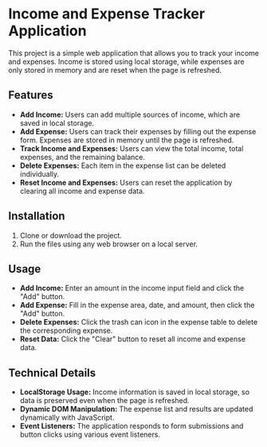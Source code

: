 # Income and Expense Tracker Application

This project is a simple web application that allows you to track your income and expenses. Income is stored using local storage, while expenses are only stored in memory and are reset when the page is refreshed.

## Features

- **Add Income:** Users can add multiple sources of income, which are saved in local storage.
- **Add Expense:** Users can track their expenses by filling out the expense form. Expenses are stored in memory until the page is refreshed.
- **Track Income and Expenses:** Users can view the total income, total expenses, and the remaining balance.
- **Delete Expenses:** Each item in the expense list can be deleted individually.
- **Reset Income and Expenses:** Users can reset the application by clearing all income and expense data.

## Installation

1. Clone or download the project.
2. Run the files using any web browser on a local server.

## Usage

- **Add Income:** Enter an amount in the income input field and click the "Add" button.
- **Add Expense:** Fill in the expense area, date, and amount, then click the "Add" button.
- **Delete Expenses:** Click the trash can icon in the expense table to delete the corresponding expense.
- **Reset Data:** Click the "Clear" button to reset all income and expense data.

## Technical Details

- **LocalStorage Usage:** Income information is saved in local storage, so data is preserved even when the page is refreshed.
- **Dynamic DOM Manipulation:** The expense list and results are updated dynamically with JavaScript.
- **Event Listeners:** The application responds to form submissions and button clicks using various event listeners.